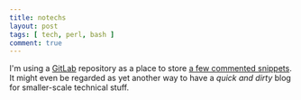 ```yaml
---
title: notechs
layout: post
tags: [ tech, perl, bash ]
comment: true
---
```


I'm using a [GitLab][] repository as a place to store [a few commented snippets][notechs-snippets].
It might even be regarded as yet another way to have a *quick and dirty* blog for smaller-scale
technical stuff.

[GitLab]: https://gitlab.com/
[notechs-snippets]: https://gitlab.com/polettix/notechs/snippets
